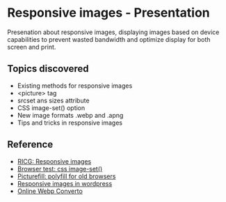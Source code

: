 # Responsive images - Presentation

Presenation about responsive images, displaying images based on device capabilities to prevent wasted bandwidth and optimize display for both screen and print.

## Topics discovered
* Existing methods for responsive images
* &lt;picture&gt; tag
* srcset ans sizes attribute
* CSS image-set() option
* New image formats .webp and .apng
* Tips and tricks in responsive images

## Reference
- [RICG: Responsive images](https://responsiveimages.org/)
- [Browser test: css image-set()](https://cloudfour.com/examples/image-set/)
- [Picturefill: polyfill for old browsers](https://cloudfour.com/examples/image-set/)
- [Responsive images in wordpress](https://make.wordpress.org/core/2015/11/10/responsive-images-in-wordpress-4-4)
- [Online Webp Converto](https://webp-converter.com/)
